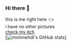 ### Hi there 👋  
this is me right here 👈  
i have no other pictures  
[check my itch](http://mohmehdi.itch.io)  
[![mohmehdi's GitHub stats](https://github-readme-stats.vercel.app/api?username=mohmehdi&show_icons=true&theme=dark)]
